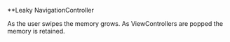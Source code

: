 **Leaky NavigationController

As the user swipes the memory grows. As ViewControllers are popped the memory is retained.
